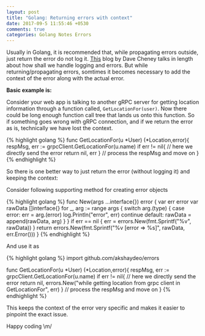 ```yaml
---
layout: post
title: "Golang: Returning errors with context"
date: 2017-09-5 11:55:46 +0530
comments: true
categories: Golang Notes Errors
---
```


Usually in Golang, it is recommended that, while propagating errors outside, just return the error do not log it. [This](https://dave.cheney.net/2015/11/05/lets-talk-about-logging) blog by Dave Cheney talks in length about how shall we handle logging and errors. But while returning/propagating errors, somtimes it becomes necessary to add the context of the error along with the actual error.

**Basic example is:**

Consider your web app is talking to another gRPC server for getting location information through a function called, `GetLocationFor(user)`. Now there could be long enough function call tree that lands us onto this function. So if something goes wrong with gRPC connection, and if we return the error as is, technically we have lost the context.

{% highlight golang %}
func GetLocationFor(u *User) (*Location,error){
  respMsg, err := grpcClient.GetLocationFor(u.name)
  if err != nil{
    // here we directly send the error 
    return nil, err 
  }
  // process the respMsg and move on
}
{% endhighlight %}

So there is one better way to just return the error (without logging it) and keeping the context:

Consider following supporting method for creating error objects

{% highlight golang %}
func New(args ...interface{}) error {
	var err error
	var rawData []interface{}
	for _, arg := range args {
		switch arg.(type) {
		case error:
			err = arg.(error)
			log.Println("error", err)
			continue
		default:
			rawData = append(rawData, arg)
		}
	}
	if err == nil {
		err = errors.New(fmt.Sprintf("%v", rawData))
	}
	return errors.New(fmt.Sprintf("%v [error => %s]", rawData, err.Error()))
}
{% endhighlight %}

And use it as

{% highlight golang %}
import github.com/akshaydeo/errors

func GetLocationFor(u *User) (*Location,error){
  respMsg, err := grpcClient.GetLocationFor(u.name)
  if err != nil{
    // here we directly send the error 
    return nil, errors.New("while getting location from grpc client in GetLocationFor", err)
  }
  // process the respMsg and move on
}
{% endhighlight %}

This keeps the context of the error very specific and makes it easier to pinpoint the exact issue.

Happy coding \m/

